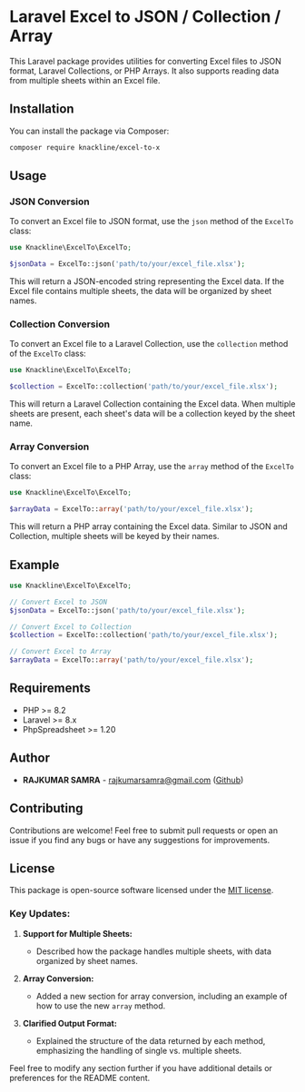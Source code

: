 # Laravel Excel to JSON / Collection / Array

This Laravel package provides utilities for converting Excel files to JSON format, Laravel Collections, or PHP Arrays. It also supports reading data from multiple sheets within an Excel file.

## Installation

You can install the package via Composer:

```bash
composer require knackline/excel-to-x
```

## Usage

### JSON Conversion

To convert an Excel file to JSON format, use the `json` method of the `ExcelTo` class:

```php
use Knackline\ExcelTo\ExcelTo;

$jsonData = ExcelTo::json('path/to/your/excel_file.xlsx');
```

This will return a JSON-encoded string representing the Excel data. If the Excel file contains multiple sheets, the data will be organized by sheet names.

### Collection Conversion

To convert an Excel file to a Laravel Collection, use the `collection` method of the `ExcelTo` class:

```php
use Knackline\ExcelTo\ExcelTo;

$collection = ExcelTo::collection('path/to/your/excel_file.xlsx');
```

This will return a Laravel Collection containing the Excel data. When multiple sheets are present, each sheet's data will be a collection keyed by the sheet name.

### Array Conversion

To convert an Excel file to a PHP Array, use the `array` method of the `ExcelTo` class:

```php
use Knackline\ExcelTo\ExcelTo;

$arrayData = ExcelTo::array('path/to/your/excel_file.xlsx');
```

This will return a PHP array containing the Excel data. Similar to JSON and Collection, multiple sheets will be keyed by their names.

## Example

```php
use Knackline\ExcelTo\ExcelTo;

// Convert Excel to JSON
$jsonData = ExcelTo::json('path/to/your/excel_file.xlsx');

// Convert Excel to Collection
$collection = ExcelTo::collection('path/to/your/excel_file.xlsx');

// Convert Excel to Array
$arrayData = ExcelTo::array('path/to/your/excel_file.xlsx');
```

## Requirements

- PHP >= 8.2
- Laravel >= 8.x
- PhpSpreadsheet >= 1.20

## Author

- **RAJKUMAR SAMRA** - [rajkumarsamra@gmail.com](mailto:rajkumarsamra@gmail.com) ([Github](https://github.com/rjsamra))

## Contributing

Contributions are welcome! Feel free to submit pull requests or open an issue if you find any bugs or have any suggestions for improvements.

## License

This package is open-source software licensed under the [MIT license](https://opensource.org/licenses/MIT).


### Key Updates:
1. **Support for Multiple Sheets:** 
   - Described how the package handles multiple sheets, with data organized by sheet names.

2. **Array Conversion:**
   - Added a new section for array conversion, including an example of how to use the new `array` method.

3. **Clarified Output Format:**
   - Explained the structure of the data returned by each method, emphasizing the handling of single vs. multiple sheets.

Feel free to modify any section further if you have additional details or preferences for the README content.